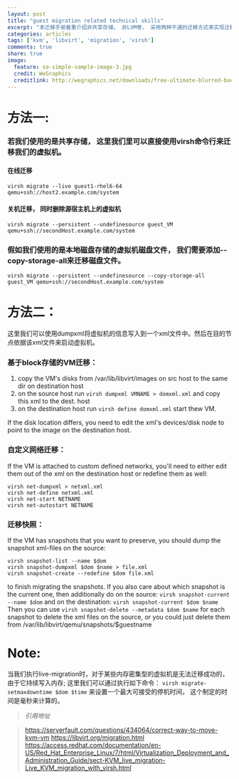```yaml
---
layout: post
title: "guest migration related technical skills"
excerpt: "本迁移手册着重介绍非共享存储， 非LVM卷， 采用两种不通的迁移方式来实现迁移, 主要应用场景是KVM虚拟化下的guest迁移。" 
categories: articles
tags: ['kvm', 'libvirt', 'migration', 'virsh']
comments: true
share: true
image:
  feature: so-simple-sample-image-3.jpg
  credit: WeGraphics
  creditlink: http://wegraphics.net/downloads/free-ultimate-blurred-background-pack/
---
```




# 方法一: 

### 若我们使用的是共享存储， 这里我们里可以直接使用virsh命令行来迁移我们的虚拟机。 

#### 在线迁移

`virsh migrate --live guest1-rhel6-64 qemu+ssh://host2.example.com/system`

#### 关机迁移， 同时删除源宿主机上的虚拟机

`virsh migrate --persistent --undefinesource guest_VM qemu+ssh://secondHost.example.com/system`

### 假如我们使用的是本地磁盘存储的虚拟机磁盘文件， 我们需要添加--copy-storage-all来迁移磁盘文件。 

`virsh migrate --persistent --undefinesource --copy-storage-all guest_VM qemu+ssh://secondHost.example.com/system`

# 方法二： 

这里我们可以使用dumpxml将虚拟机的信息写入到一个xml文件中。然后在目的节点依据该xml文件来启动虚拟机。 

### 基于block存储的VM迁移： 

  1. copy the VM's disks from /var/lib/libvirt/images on src host to the same dir on destination host
  2. on the source host run `virsh dumpxml VMNAME > domxml.xml` and copy this xml to the dest. host
  3. on the destination host run `virsh define domxml.xml` start thew VM.

   If the disk location differs, you need to edit the xml's devices/disk node to point to the image on the destination host. 

### 自定义网络迁移： 

   If the VM is attached to custom defined networks, you'll need to either edit them out of the xml on the destination host or 
   redefine them as well: 
   ```
   virsh net-dumpxml > netxml.xml  
   virsh net-define netxml.xml
   virsh net-start NETNAME
   virsh net-autostart NETNAME
   ```

### 迁移快照：
   If the VM has snapshots that you want to preserve, you should dump the snapshot xml-files on the source:  
   ```
   virsh snapshot-list --name $dom 
   virsh snapshot-dumpxml $dom $name > file.xml 
   virsh snapshot-create --redefine $dom file.xml
   ```
   to finish migrating the snapshots.
   If you also care about which snapshot is the current one, then additionally do on the source:
   `virsh snapshot-current --name $dom`
   and on the destination:
   `virsh snapshot-current $dom $name`
   Then you can use `virsh snapshot-delete --metadata $dom $name` for each snapshot to delete the xml files on the source, or you could just delete them from /var/lib/libvirt/qemu/snapshots/\$guestname


# Note:
   当我们执行live-migration时，对于某些内存密集型的虚拟机是无法迁移成功的， 由于它持续写入内存; 这里我们可以通过执行如下命令： 
   `virsh migrate-setmaxdowntime $dom $time`
   来设置一个最大可接受的停机时间， 这个制定的时间是毫秒来计算的。 

> *引用地址*

>    https://serverfault.com/questions/434064/correct-way-to-move-kvm-vm
>    https://libvirt.org/migration.html  
>    https://access.redhat.com/documentation/en-US/Red_Hat_Enterprise_Linux/7/html/Virtualization_Deployment_and_Administration_Guide/sect-KVM_live_migration-Live_KVM_migration_with_virsh.html
